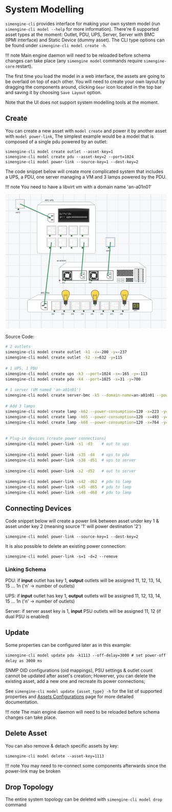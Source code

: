# System Modelling

`simengine-cli` provides interface for making your own system model (run `simengine-cli model --help` for more information).
There're 6 supported asset types at the moment: Outlet, PDU, UPS, Server, Server with BMC (IPMI interface) and Static Device (dummy asset). The CLI type options can be found under `simengine-cli model create -h`.

!!! note
Main engine daemon will need to be reloaded before schema changes can take place (any `simengine model` commands require `simengine-core` restart).

The first time you load the model in a web interface, the assets are going to be overlaid on top of each other. You will need to create your own layout by dragging the components around, clicking `Gear` icon located in the top bar and saving it by choosing `Save Layout` option.

Note that the UI does not support system modelling tools at the moment.

## Create

You can create a new asset with `model create` and power it by another asset with `model power-link`, The simplest example would be a model that is composed of a single pdu powered by an outlet:

    simengine-cli model create outlet --asset-key=1
    simengine-cli model create pdu --asset-key=2 --port=1024
    simengine-cli model power-link --source-key=1 --dest-key=2

The code snippet below will create more complicated system that includes a UPS, a PDU, one server managing a VM and 3 lamps powered by the PDU.

!!! note
    You need to have a libvirt vm with a domain name 'an-a01n01'

![](./sample-model.png)

Source Code:

```bash
# 2 outlets
simengine-cli model create outlet -k1 -x=-200 -y=-237
simengine-cli model create outlet -k2 -x=632 -y=115

# 1 UPS, 1 PDU
simengine-cli model create ups -k3 --port=1024 -x=-165 -y=-113
simengine-cli model create pdu -k4 --port=1025 -x=31 -y=700

# 1 server (VM named 'an-a01n01')
simengine-cli model create server-bmc -k5 --domain-name=an-a01n01 --power-consumption=480 -x=175 -y=416 --no-power-on-ac

# Add 3 lamps
simengine-cli model create lamp -k62 --power-consumption=120 -x=223 -y=595
simengine-cli model create lamp -k65 --power-consumption=120 -x=493 -y=595
simengine-cli model create lamp -k68 --power-consumption=120 -x=764 -y=594


# Plug-in devices (create power connections)
simengine-cli model power-link -s1 -d3    # out to ups

simengine-cli model power-link -s35 -d4   # ups to pdu
simengine-cli model power-link -s38 -d51  # ups to server

simengine-cli model power-link -s2 -d52   # out to server

simengine-cli model power-link -s42 -d62  # pdu to lamp
simengine-cli model power-link -s45 -d65  # pdu to lamp
simengine-cli model power-link -s48 -d68  # pdu to lamp
```

## Connecting Devices

Code snippet below will create a power link between asset under key 1 & asset under key 2 (meaning source '1' will power destination '2')

`simengine-cli model power-link --source-key=1 --dest-key=2`

It is also possible to delete an existing power connection:

`simengine-cli model power-link -s=1 -d=2 --remove`

### Linking Schema

PDU: if **input** outlet has key 1, **output** outlets will be assigned 11, 12, 13, 14, 15 ... 1n ('n' -> number of outlets)

UPS: if **input** outlet has key 1, **output** outlets will be assigned 11, 12, 13, 14, 15 ... 1n ('n' -> number of outlets)

Server: if server asset key is 1, **input** PSU outlets will be assigned 11, 12 (if dual PSU is enabled)

## Update

Some properties can be configured later as in this example:

`simengine-cli model update pdu -k1113 --off-delay=3000 # set power-off delay as 3000 ms`

SNMP OID configurations (oid mappings), PSU settings & outlet count cannot be updated after asset's creation; Howerver, you can delete the existing asset, add a new one and recreate its power connections;

See `simengine-cli model update {asset_type} -h` for the list of supported properties and [Assets Configurations](./Assets%20Configurations) page for more detailed documentation.

!!! note
    The main engine daemon will need to be reloaded before schema changes can take place.

## Delete Asset

You can also remove & detach specific assets by key:

`simengine-cli model delete --asset-key=1113`

!!! note
    You may need to re-connect some components afterwards since the power-link may be broken

## Drop Topology

The entire system topology can be deleted with `simengine-cli model drop` command
